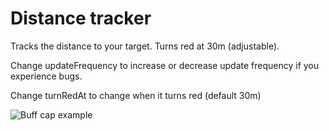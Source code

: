 # Distance tracker
Tracks the distance to your target. Turns red at 30m (adjustable).

Change updateFrequency to increase or decrease update frequency if you experience bugs.

Change turnRedAt to change when it turns red (default 30m)

![Buff cap example](https://i.imgur.com/A1j8PSb.png)